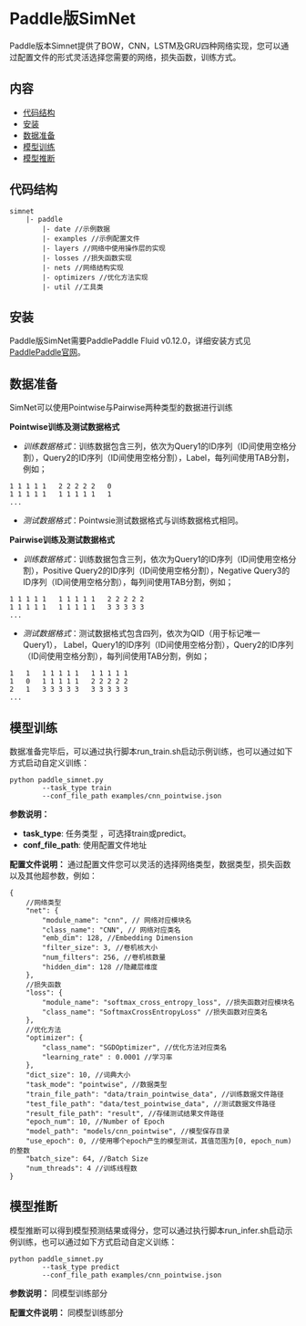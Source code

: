 
# Paddle版SimNet
Paddle版本Simnet提供了BOW，CNN，LSTM及GRU四种网络实现，您可以通过配置文件的形式灵活选择您需要的网络，损失函数，训练方式。

## 内容
- [代码结构](#1)
- [安装](#2)
- [数据准备](#3)
- [模型训练](#4)
- [模型推断](#5)

## <span id="5">代码结构</span>
```
simnet
    |- paddle
        |- date //示例数据
        |- examples //示例配置文件
        |- layers //网络中使用操作层的实现
        |- losses //损失函数实现
        |- nets //网络结构实现
        |- optimizers //优化方法实现
        |- util //工具类
```

## <span id="1">安装</span>

Paddle版SimNet需要PaddlePaddle Fluid v0.12.0，详细安装方式见[PaddlePaddle官网](http://www.paddlepaddle.org/)。

## <span id="2">数据准备</span>

SimNet可以使用Pointwise与Pairwise两种类型的数据进行训练

**Pointwise训练及测试数据格式** 

* *训练数据格式*：训练数据包含三列，依次为Query1的ID序列（ID间使用空格分割），Query2的ID序列（ID间使用空格分割），Label，每列间使用TAB分割，例如；
```
1 1 1 1 1   2 2 2 2 2   0
1 1 1 1 1   1 1 1 1 1   1
...
```
* *测试数据格式*：Pointwsie测试数据格式与训练数据格式相同。

**Pairwise训练及测试数据格式** 

* *训练数据格式*：训练数据包含三列，依次为Query1的ID序列（ID间使用空格分割），Positive Query2的ID序列（ID间使用空格分割），Negative Query3的ID序列（ID间使用空格分割），每列间使用TAB分割，例如；
```
1 1 1 1 1   1 1 1 1 1   2 2 2 2 2   
1 1 1 1 1   1 1 1 1 1   3 3 3 3 3
...
```
* *测试数据格式*：测试数据格式包含四列，依次为QID（用于标记唯一Query1）， Label，Query1的ID序列（ID间使用空格分割），Query2的ID序列（ID间使用空格分割），每列间使用TAB分割，例如；
```
1   1   1 1 1 1 1   1 1 1 1 1
1   0   1 1 1 1 1   2 2 2 2 2
2   1   3 3 3 3 3   3 3 3 3 3
...
```

## <span id="3">模型训练</span>

数据准备完毕后，可以通过执行脚本run_train.sh启动示例训练，也可以通过如下方式启动自定义训练：
```
python paddle_simnet.py
        --task_type train
        --conf_file_path examples/cnn_pointwise.json
```
**参数说明：**
* **task_type**: 任务类型 ，可选择train或predict。
* **conf_file_path**: 使用配置文件地址

**配置文件说明：** 通过配置文件您可以灵活的选择网络类型，数据类型，损失函数以及其他超参数，例如：
```
{
    //网络类型
    "net": {
        "module_name": "cnn", // 网络对应模块名
        "class_name": "CNN", // 网络对应类名
        "emb_dim": 128, //Embedding Dimension
        "filter_size": 3, //卷机核大小
        "num_filters": 256, //卷机核数量
        "hidden_dim": 128 //隐藏层维度
    },
    //损失函数
    "loss": {
        "module_name": "softmax_cross_entropy_loss", //损失函数对应模块名
        "class_name": "SoftmaxCrossEntropyLoss" //损失函数对应类名
    },
    //优化方法
    "optimizer": {
        "class_name": "SGDOptimizer", //优化方法对应类名
        "learning_rate" : 0.0001 //学习率
    },
    "dict_size": 10, //词典大小
    "task_mode": "pointwise", //数据类型
    "train_file_path": "data/train_pointwise_data", //训练数据文件路径
    "test_file_path": "data/test_pointwise_data", //测试数据文件路径
    "result_file_path": "result", //存储测试结果文件路径
    "epoch_num": 10, //Number of Epoch
    "model_path": "models/cnn_pointwise", //模型保存目录
    "use_epoch": 0, //使用哪个epoch产生的模型测试，其值范围为[0, epoch_num)的整数
    "batch_size": 64, //Batch Size
    "num_threads": 4 //训练线程数
}
```

## <span id="4">模型推断</span>
模型推断可以得到模型预测结果或得分，您可以通过执行脚本run_infer.sh启动示例训练，也可以通过如下方式启动自定义训练：
```
python paddle_simnet.py
        --task_type predict
        --conf_file_path examples/cnn_pointwise.json
```
**参数说明：**
同模型训练部分

**配置文件说明：**
同模型训练部分


